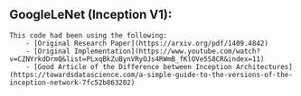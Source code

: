 ## GoogleLeNet (Inception V1):

    This code had been using the following:
        - [Original Research Paper](https://arxiv.org/pdf/1409.4842)
        - [Original Implementation](https://www.youtube.com/watch?v=CZNYrkdDrmQ&list=PLxqBkZuBynVRyOJs4RWmB_fKlOVe5S8CR&index=11)
        - [Good Article of the Difference between Inception Architectures](https://towardsdatascience.com/a-simple-guide-to-the-versions-of-the-inception-network-7fc52b863202)
